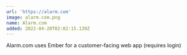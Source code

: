 ```yaml
---
url: 'https://alarm.com'
image: alarm.com.png
name: Alarm.com
added: 2022-04-20T02:02:15.139Z
---
```

Alarm.com uses Ember for a customer-facing web app (requires login)